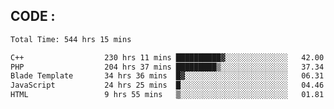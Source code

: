 ## CODE :
<!--START_SECTION:waka-->

```txt
Total Time: 544 hrs 15 mins

C++                  230 hrs 11 mins ██████████▓░░░░░░░░░░░░░░   42.00 %
PHP                  204 hrs 37 mins █████████▒░░░░░░░░░░░░░░░   37.34 %
Blade Template       34 hrs 36 mins  █▓░░░░░░░░░░░░░░░░░░░░░░░   06.31 %
JavaScript           24 hrs 25 mins  █░░░░░░░░░░░░░░░░░░░░░░░░   04.46 %
HTML                 9 hrs 55 mins   ▒░░░░░░░░░░░░░░░░░░░░░░░░   01.81 %
```

<!--END_SECTION:waka-->
